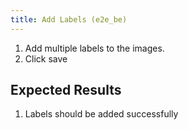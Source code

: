 ```yaml
---
title: Add Labels (e2e_be)
---
```

1. Add multiple labels to the images.
1. Click save

## Expected Results
1. Labels should be added successfully

